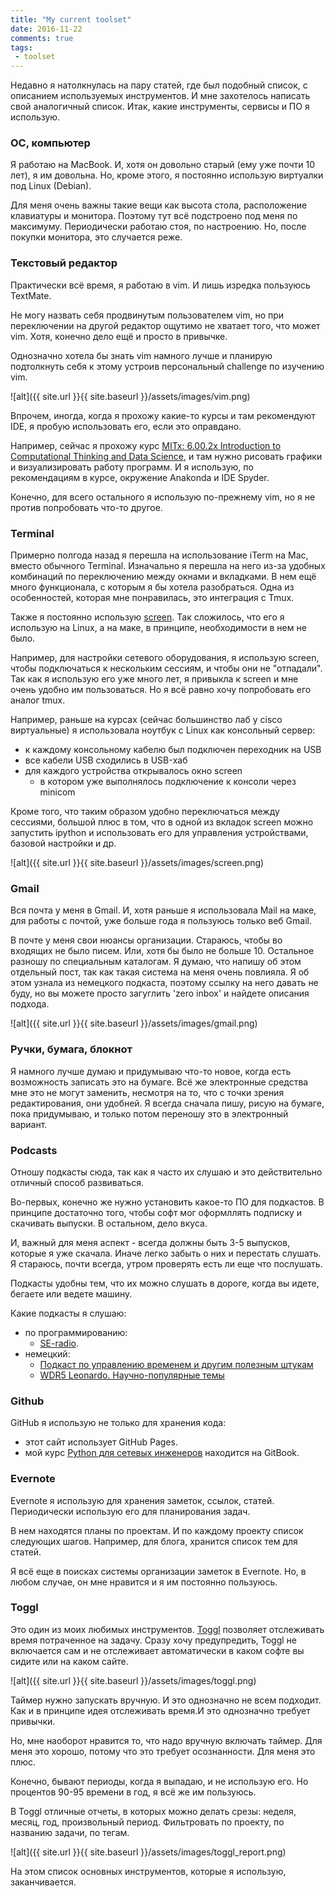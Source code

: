 ```yaml
---
title: "My current toolset"
date: 2016-11-22
comments: true
tags:
 - toolset
---
```


Недавно я натолкнулась на пару статей, где был подобный список, с описанием используемых инструментов. И мне захотелось написать свой аналогичный список. Итак, какие инструменты, сервисы и ПО я использую.


### ОС, компьютер

Я работаю на MacBook. И, хотя он довольно старый (ему уже почти 10 лет), я им довольна.
Но, кроме этого, я постоянно использую виртуалки под Linux (Debian).

Для меня очень важны такие вещи как высота стола, расположение клавиатуры и монитора.
Поэтому тут всё подстроено под меня по максимуму.
Периодически работаю стоя, по настроению. Но, после покупки монитора, это случается реже.


### Текстовый редактор

Практически всё время, я работаю в vim. И лишь изредка пользуюсь TextMate.

Не могу назвать себя продвинутым пользователем vim, но при переключении на другой редактор ощутимо не хватает того, что может vim. Хотя, конечно дело ещё и просто в привычке.

Однозначно хотела бы знать vim намного лучше и планирую подтолкнуть себя к этому устроив персональный challenge по изучению vim.

![alt]({{ site.url }}{{ site.baseurl }}/assets/images/vim.png)

Впрочем, иногда, когда я прохожу какие-то курсы и там рекомендуют IDE, я пробую использовать его, если это оправдано.

Например, сейчас я прохожу курс [MITx: 6.00.2x Introduction to Computational Thinking and Data Science](https://courses.edx.org/courses/course-v1:MITx+6.00.2x_6+3T2016), и там нужно рисовать графики и визуализировать работу программ.
И я использую, по рекомендациям в курсе, окружение Anakonda и IDE Spyder.

Конечно, для всего остального я использую по-прежнему vim, но я не против попробовать что-то другое.

### Terminal

Примерно полгода назад я перешла на использование iTerm на Mac, вместо обычного Terminal. Изначально я перешла на него из-за удобных комбинаций по переключению между окнами и вкладками. В нем ещё много функционала, с которым я бы хотела разобраться.
Одна из особенностей, которая мне понравилась,  это интеграция с Tmux.


Также я постоянно использую [screen](http://xgu.ru/wiki/GNU_Screen). Так сложилось, что его я использую на Linux, а на маке, в принципе, необходимости в нем не было.

Например, для настройки сетевого оборудования, я использую screen, чтобы подключаться к нескольким сессиям, и чтобы они не "отпадали". Так как я использую его уже много лет, я привыкла к screen и мне очень удобно им пользоваться. Но я всё равно хочу попробовать его аналог tmux.

Например, раньше на курсах (сейчас большинство лаб у cisco виртуальные) я использовала ноутбук с Linux как консольный сервер:

* к каждому консольному кабелю был подключен переходник на USB
* все кабели USB сходились в USB-хаб
* для каждого устройства открывалось окно screen
   * в котором уже выполнялось подключение к консоли через minicom

Кроме того, что таким образом удобно переключаться между сессиями, большой плюс в том, что в одной из вкладок screen можно запустить ipython и использовать его для управления устройствами, базовой настройки и др.

![alt]({{ site.url }}{{ site.baseurl }}/assets/images/screen.png)


### Gmail

Вся почта у меня в Gmail. И, хотя раньше я использовала Mail на маке, для работы с почтой, уже больше года я пользуюсь только веб Gmail.

В почте у меня свои нюансы организации. Стараюсь, чтобы во входящих не было писем. Или, хотя бы было не больше 10. Остальное разношу по специальным каталогам. Я думаю, что напишу об этом отдельный пост, так как такая система на меня очень повлияла.
Я об этом узнала из немецкого подкаста, поэтому ссылку на него давать не буду, но вы можете просто загуглить 'zero inbox' и найдете описания подхода.


![alt]({{ site.url }}{{ site.baseurl }}/assets/images/gmail.png)


### Ручки, бумага, блокнот

Я намного лучше думаю и придумываю что-то новое, когда есть возможность записать это на бумаге. Всё же электронные средства мне это не могут заменить, несмотря на то, что с точки зрения редактирования, они удобней.
Я всегда сначала пишу, рисую на бумаге, пока придумываю, и только потом переношу это в электронный вариант.

### Podcasts

Отношу подкасты сюда, так как я часто их слушаю и это действительно отличный способ развиваться.

Во-первых, конечно же нужно установить какое-то ПО для подкастов. В принципе достаточно того, чтобы софт мог оформллять подписку и скачивать выпуски. В остальном, дело вкуса.

И, важный для меня аспект - всегда должны быть 3-5 выпусков, которые я уже скачала. Иначе легко забыть о них и перестать слушать. Я стараюсь, почти всегда, утром проверять есть ли еще что послушать.

Подкасты удобны тем, что их можно слушать в дороге, когда вы идете, бегаете или ведете машину.

Какие подкасты я слушаю:

* по программированию:
   * [SE-radio](http://www.se-radio.net/).
* немецкий:
   * [Подкаст по управлению временем и другим полезным штукам](https://selbst-management.biz/podcast-2/)
   * [WDR5 Leonardo. Научно-популярные темы](http://www1.wdr.de/radio/wdr5/podcast/index.html)

### Github

GitHub я использую не только для хранения кода:

* этот сайт использует GitHub Pages.
* мой курс [Python для сетевых инженеров](https://www.gitbook.com/book/natenka/pyneng/details) находится на GitBook.

### Evernote

Evernote я использую для хранения заметок, ссылок, статей. Периодически использую его для планирования задач.

В нем находятся планы по проектам. И по каждому проекту список следующих шагов. Например, для блога, хранится список тем для статей.

Я всё еще в поисках системы организации заметок в Evernote. Но, в любом случае, он мне нравится и я им постоянно пользуюсь.


### Toggl

Это один из моих любимых инструментов.
[Toggl](https://toggl.com/) позволяет отслеживать время потраченное на задачу. Сразу хочу предупредить, Toggl не включается сам и не отслеживает автоматически в каком софте вы сидите или на каком сайте.

![alt]({{ site.url }}{{ site.baseurl }}/assets/images/toggl.png)

Таймер нужно запускать вручную. И это однозначно не всем подходит. Как и в принципе идея отслеживать время.И это однозначно требует привычки. 

Но, мне наоборот нравится то, что надо вручную включать таймер. Для меня это хорошо, потому что это требует осознанности. Для меня это плюс.

Конечно, бывают периоды, когда я выпадаю, и не использую его. Но процентов 90-95 времени в год, я всё же им пользуюсь.

В Toggl отличные отчеты, в которых можно делать срезы: неделя, месяц, год, произвольный период. Фильтровать по проекту, по названию задачи, по тегам.

![alt]({{ site.url }}{{ site.baseurl }}/assets/images/toggl_report.png)


На этом список основных инструментов, которые я использую, заканчивается.


